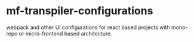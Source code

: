 # mf-transpiler-configurations

webpack and other UI configurations for react based projects with mono-repo or micro-frontend based architecture.
